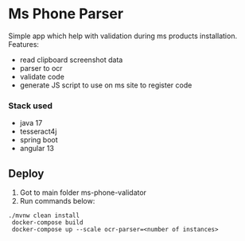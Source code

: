 # Ms Phone Parser

Simple app which help with validation during ms products installation. Features:

* read clipboard screenshot data
* parser to ocr
* validate code
* generate JS script to use on ms site to register code

### Stack used

* java 17
* tesseract4j
* spring boot
* angular 13

## Deploy

1. Got to main folder ms-phone-validator
2. Run commands below:

```
./mvnw clean install
 docker-compose build
 docker-compose up --scale ocr-parser=<number of instances>
```
